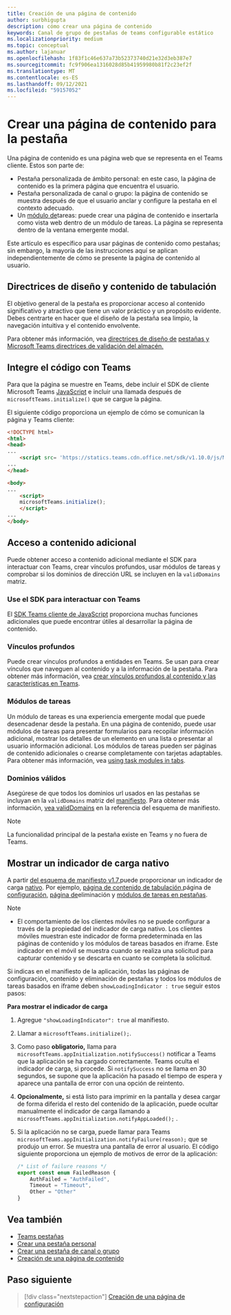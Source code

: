 ```yaml
---
title: Creación de una página de contenido
author: surbhigupta
description: cómo crear una página de contenido
keywords: Canal de grupo de pestañas de teams configurable estático
ms.localizationpriority: medium
ms.topic: conceptual
ms.author: lajanuar
ms.openlocfilehash: 1f83f1c46e637a73b52373740d21e32d3eb387e7
ms.sourcegitcommit: fc9f906ea1316028d85b41959980b81f2c23ef2f
ms.translationtype: MT
ms.contentlocale: es-ES
ms.lasthandoff: 09/12/2021
ms.locfileid: "59157052"
---
```

# <a name="create-a-content-page-for-your-tab"></a>Crear una página de contenido para la pestaña

Una página de contenido es una página web que se representa en el Teams cliente. Estos son parte de:

* Pestaña personalizada de ámbito personal: en este caso, la página de contenido es la primera página que encuentra el usuario.
* Pestaña personalizada de canal o grupo: la página de contenido se muestra después de que el usuario anclar y configure la pestaña en el contexto adecuado.
* Un [módulo de](~/task-modules-and-cards/what-are-task-modules.md)tareas: puede crear una página de contenido e insertarla como vista web dentro de un módulo de tareas. La página se representa dentro de la ventana emergente modal.

Este artículo es específico para usar páginas de contenido como pestañas; sin embargo, la mayoría de las instrucciones aquí se aplican independientemente de cómo se presente la página de contenido al usuario.

## <a name="tab-content-and-design-guidelines"></a>Directrices de diseño y contenido de tabulación

El objetivo general de la pestaña es proporcionar acceso al contenido significativo y atractivo que tiene un valor práctico y un propósito evidente. Debes centrarte en hacer que el diseño de la pestaña sea limpio, la navegación intuitiva y el contenido envolvente.

Para obtener más información, vea [directrices de diseño de](~/tabs/design/tabs.md) [pestañas y Microsoft Teams directrices de validación del almacén.](~/concepts/deploy-and-publish/appsource/prepare/teams-store-validation-guidelines.md)

## <a name="integrate-your-code-with-teams"></a>Integre el código con Teams

Para que la página se muestre en Teams, debe incluir el SDK de cliente Microsoft Teams [JavaScript](/javascript/api/overview/msteams-client?view=msteams-client-js-latest&preserve-view=true) e incluir una llamada después de `microsoftTeams.initialize()` que se cargue la página. 

El siguiente código proporciona un ejemplo de cómo se comunican la página y Teams cliente:

```html
<!DOCTYPE html>
<html>
<head>
...
    <script src= 'https://statics.teams.cdn.office.net/sdk/v1.10.0/js/MicrosoftTeams.min.js'></script>
...
</head>

<body>
...
    <script>
    microsoftTeams.initialize();
    </script>
...
</body>
```

## <a name="access-additional-content"></a>Acceso a contenido adicional

Puede obtener acceso a contenido adicional mediante el SDK para interactuar con Teams, crear vínculos profundos, usar módulos de tareas y comprobar si los dominios de dirección URL se incluyen en la `validDomains` matriz.

### <a name="use-the-sdk-to-interact-with-teams"></a>Use el SDK para interactuar con Teams

El [SDK Teams cliente de JavaScript](~/tabs/how-to/using-teams-client-sdk.md) proporciona muchas funciones adicionales que puede encontrar útiles al desarrollar la página de contenido.

### <a name="deep-links"></a>Vínculos profundos

Puede crear vínculos profundos a entidades en Teams. Se usan para crear vínculos que naveguen al contenido y a la información de la pestaña. Para obtener más información, vea [crear vínculos profundos al contenido y las características en Teams](~/concepts/build-and-test/deep-links.md).

### <a name="task-modules"></a>Módulos de tareas

Un módulo de tareas es una experiencia emergente modal que puede desencadenar desde la pestaña. En una página de contenido, puede usar módulos de tareas para presentar formularios para recopilar información adicional, mostrar los detalles de un elemento en una lista o presentar al usuario información adicional. Los módulos de tareas pueden ser páginas de contenido adicionales o crearse completamente con tarjetas adaptables. Para obtener más información, vea [using task modules in tabs](~/task-modules-and-cards/task-modules/task-modules-tabs.md).

### <a name="valid-domains"></a>Dominios válidos

Asegúrese de que todos los dominios url usados en las pestañas se incluyan en la `validDomains` matriz del [manifiesto](~/concepts/build-and-test/apps-package.md). Para obtener más información, [vea validDomains](~/resources/schema/manifest-schema.md#validdomains) en la referencia del esquema de manifiesto.

> [!NOTE]
> La funcionalidad principal de la pestaña existe en Teams y no fuera de Teams.

## <a name="show-a-native-loading-indicator"></a>Mostrar un indicador de carga nativo

A partir [del esquema de manifiesto v1.7,](../../../resources/schema/manifest-schema.md)puede proporcionar un indicador de carga [nativo](../../../resources/schema/manifest-schema.md#showloadingindicator). Por ejemplo, [página de contenido de tabulación,](#integrate-your-code-with-teams)página de [configuración,](configuration-page.md) [página de](removal-page.md)eliminación y [módulos de tareas en pestañas](../../../task-modules-and-cards/task-modules/task-modules-tabs.md).

> [!NOTE]
> * El comportamiento de los clientes móviles no se puede configurar a través de la propiedad del indicador de carga nativo. Los clientes móviles muestran este indicador de forma predeterminada en las páginas de contenido y los módulos de tareas basados en iframe. Este indicador en el móvil se muestra cuando se realiza una solicitud para capturar contenido y se descarta en cuanto se completa la solicitud.

Si indicas en el manifiesto de la aplicación, todas las páginas de configuración, contenido y eliminación de pestañas y todos los módulos de tareas basados en iframe deben `showLoadingIndicator : true`  seguir estos pasos:

**Para mostrar el indicador de carga**

1. Agregue `"showLoadingIndicator": true` al manifiesto.
1. Llamar a `microsoftTeams.initialize();`.
1. Como paso **obligatorio,** llama para `microsoftTeams.appInitialization.notifySuccess()` notificar a Teams que la aplicación se ha cargado correctamente. Teams oculta el indicador de carga, si procede. Si `notifySuccess`  no se llama en 30 segundos, se supone que la aplicación ha pasado el tiempo de espera y aparece una pantalla de error con una opción de reintento.
1. **Opcionalmente,** si está listo para imprimir en la pantalla y desea cargar de forma diferida el resto del contenido de la aplicación, puede ocultar manualmente el indicador de carga llamando a `microsoftTeams.appInitialization.notifyAppLoaded();` .
1. Si la aplicación no se carga, puede llamar para Teams `microsoftTeams.appInitialization.notifyFailure(reason);` que se produjo un error. Se muestra una pantalla de error al usuario. El código siguiente proporciona un ejemplo de motivos de error de la aplicación:

    ```typescript
    /* List of failure reasons */
    export const enum FailedReason {
        AuthFailed = "AuthFailed",
        Timeout = "Timeout",
        Other = "Other"
    }
    ```

## <a name="see-also"></a>Vea también

* [Teams pestañas](~/tabs/what-are-tabs.md)
* [Crear una pestaña personal](~/tabs/how-to/create-personal-tab.md)
* [Crear una pestaña de canal o grupo](~/tabs/how-to/create-channel-group-tab.md)
* [Creación de una página de contenido](~/tabs/how-to/create-tab-pages/content-page.md)

## <a name="next-step"></a>Paso siguiente

> [!div class="nextstepaction"]
> [Creación de una página de configuración](~/tabs/how-to/create-tab-pages/configuration-page.md)
